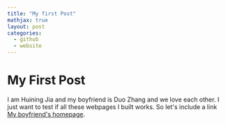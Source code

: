```yaml
---
title: "My first Post"
mathjax: true
layout: post
categories: 
  - github
  - website
---
```


# My First Post

I am Huining Jia and my boyfriend is Duo Zhang and we love each other. 
I just want to test if all these webpages I built works.
So let's include a link [My boyfriend's homepage](kraftoreo.github.io).
